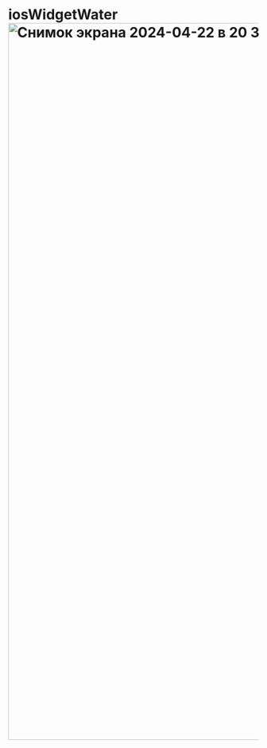 # iosWidgetWater<img width="1440" alt="Снимок экрана 2024-04-22 в 20 34 13" src="https://github.com/DanielCalifornikov/iosWidgetWater/assets/86795187/3111fa4b-e89a-43e6-bc6c-5c0f7ec95056">
